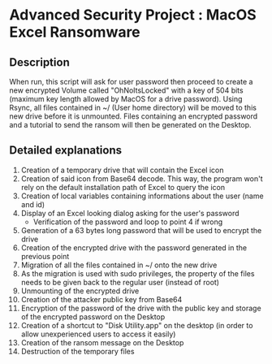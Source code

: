# Advanced Security Project : MacOS Excel Ransomware
## Description
When run, this script will ask for user password then proceed to create a new encrypted Volume called "OhNoItsLocked" with a key of 504 bits (maximum key length allowed by MacOS for a drive password). Using Rsync, all files contained in ~/ (User home directory) will be moved to this new drive before it is unmounted. Files containing an encrypted password and a tutorial to send the ransom will then be generated on the Desktop.
## Detailed explanations
1. Creation of a temporary drive that will contain the Excel icon
2. Creation of said icon from Base64 decode. This way, the program won't rely on the default installation path of Excel to query the icon
3. Creation of local variables containing informations about the user (name and id)
4. Display of an Excel looking dialog asking for the user's password
   * Verification of the password and loop to point 4 if wrong
5. Generation of a 63 bytes long password that will be used to encrypt the drive
6. Creation of the encrypted drive with the password generated in the previous point
7. Migration of all the files contained in ~/ onto the new drive
8. As the migration is used with sudo privileges, the property of the files needs to be given back to the regular user (instead of root)
9. Unmounting of the encrypted drive
10. Creation of the attacker public key from Base64
11. Encryption of the password of the drive with the public key and storage of the encrypted password on the Desktop
12. Creation of a shortcut to "Disk Utility.app" on the desktop (in order to allow unexperienced users to access it easily)
13. Creation of the ransom message on the Desktop
14. Destruction of the temporary files